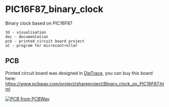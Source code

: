 # PIC16F87_binary_clock
Binary clock based on PIC16F87

```
3d - visualisation
doc - documentation
pcb - printed circuit board project
uC - program for microcontroller
```


## PCB

Printed circuit board was designed in <a href="https://diptrace.com/" target="_blank">DipTrace</a>, you can buy this board here: https://www.pcbway.com/project/shareproject/Binary_clock_on_PIC16F87.html

<a href="https://www.pcbway.com/project/shareproject/Binary_clock_on_PIC16F87.html"><img src="https://www.pcbway.com/project/img/images/frompcbway-1220.png" alt="PCB from PCBWay" /></a>
